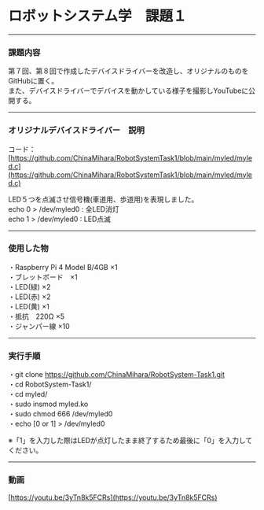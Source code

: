 # ロボットシステム学　課題１

---

### 課題内容

第７回、第８回で作成したデバイスドライバーを改造し、オリジナルのものをGitHubに置く。  
また、デバイスドライバーでデバイスを動かしている様子を撮影しYouTubeに公開する。

---

### オリジナルデバイスドライバー　説明

コード：[https://github.com/ChinaMihara/RobotSystemTask1/blob/main/myled/myled.c](https://github.com/ChinaMihara/RobotSystemTask1/blob/main/myled/myled.c)  
  
LED５つを点滅させ信号機(車道用、歩道用)を表現しました。  
echo 0 > /dev/myled0 : 全LED消灯  
echo 1 > /dev/myled0 : LED点滅  

---

### 使用した物

・Raspberry Pi 4 Model B/4GB ×1  
・ブレットボード　×1  
・LED(緑) ×2  
・LED(赤) ×2  
・LED(黄) ×1  
・抵抗　220Ω ×5  
・ジャンパー線 ×10  

---
### 実行手順 
・git clone  https://github.com/ChinaMihara/RobotSystem-Task1.git  
・cd RobotSystem-Task1/  
・cd myled/  
・sudo insmod myled.ko  
・sudo chmod 666 /dev/myled0  
・echo [0 or 1] > /dev/myled0  
  
※「1」を入力した際はLEDが点灯したまま終了するため最後に「0」を入力してください。

---
### 動画
[https://youtu.be/3yTn8k5FCRs](https://youtu.be/3yTn8k5FCRs)
